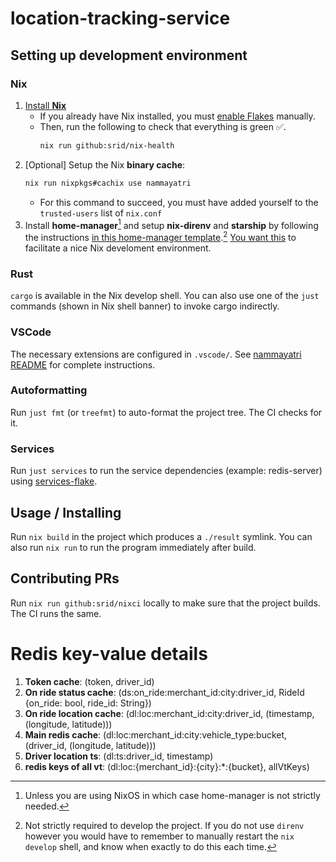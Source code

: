 # location-tracking-service

## Setting up development environment

### Nix

1. [Install **Nix**](https://github.com/DeterminateSystems/nix-installer#the-determinate-nix-installer)
    - If you already have Nix installed, you must [enable Flakes](https://nixos.wiki/wiki/Flakes#Enable_flakes) manually.
    - Then, run the following to check that everything is green ✅.
        ```sh
        nix run github:srid/nix-health
        ```
1. [Optional] Setup the Nix **binary cache**:
    ```sh
    nix run nixpkgs#cachix use nammayatri
    ```
    - For this command to succeed, you must have added yourself to the `trusted-users` list of `nix.conf`
1. Install **home-manager**[^hm] and setup **nix-direnv** and **starship** by following the instructions [in this home-manager template](https://github.com/juspay/nix-dev-home).[^direnv] [You want this](https://haskell.flake.page/direnv) to facilitate a nice Nix develoment environment.

[^hm]: Unless you are using NixOS in which case home-manager is not strictly needed.
[^direnv]: Not strictly required to develop the project. If you do not use `direnv` however you would have to remember to manually restart the `nix develop` shell, and know when exactly to do this each time.

### Rust

`cargo` is available in the Nix develop shell. You can also use one of the `just` commands (shown in Nix shell banner) to invoke cargo indirectly. 

### VSCode

The necessary extensions are configured in `.vscode/`. See [nammayatri README](https://github.com/nammayatri/nammayatri/tree/main/Backend#visual-studio-code) for complete instructions.

### Autoformatting

Run `just fmt` (or `treefmt`) to auto-format the project tree. The CI checks for it.

### Services

Run `just services` to run the service dependencies (example: redis-server) using [services-flake](https://github.com/juspay/services-flake).   

## Usage / Installing

Run `nix build` in the project which produces a `./result` symlink. You can also run `nix run` to run the program immediately after build.

## Contributing PRs

Run `nix run github:srid/nixci` locally to make sure that the project builds. The CI runs the same.

# Redis key-value details

1. **Token cache**: (token, driver_id)
2. **On ride status cache**: (ds:on_ride:merchant_id:city:driver_id, RideId {on_ride: bool, ride_id: String})
3. **On ride location cache**: (dl:loc:merchant_id:city:driver_id, (timestamp, (longitude, latitude)))
4. **Main redis cache**: (dl:loc:merchant_id:city:vehicle_type:bucket, (driver_id, (longitude, latitude)))
5. **Driver location ts**: (dl:ts:driver_id, timestamp)
6. **redis keys of all vt**: (dl:loc:{merchant_id}:{city}:*:{bucket}, allVtKeys)
